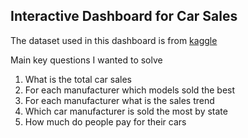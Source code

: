 ## Interactive Dashboard for Car Sales

The dataset used in this dashboard is from [kaggle](https://www.kaggle.com/datasets/gagandeep16/car-sales)

Main key questions I wanted to solve 
1. What is the total car sales
2. For each manufacturer which models sold the best
3. For each manufacturer what is the sales trend
4. Which car manufacturer is sold the most by state
5. How much do people pay for their cars 